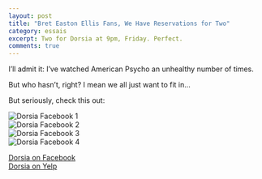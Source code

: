 ```yaml
---
layout: post
title: "Bret Easton Ellis Fans, We Have Reservations for Two"
category: essais
excerpt: Two for Dorsia at 9pm, Friday. Perfect.
comments: true
---
```


I’ll admit it: I’ve watched American Psycho an unhealthy number of times.  

But who hasn’t, right? I mean we all just want to fit in...   

But seriously, check this out:  

![Dorsia Facebook 1](http://www.vincentbarr.com/assets/images/dorsia-facebook.png)  
![Dorsia Facebook 2](http://www.vincentbarr.com/assets/images/dorsia-yelp-main.png)  
![Dorsia Facebook 3](http://www.vincentbarr.com/assets/images/dorsia-yelp-comment.png)  
![Dorsia Facebook 4](http://www.vincentbarr.com/assets/images/dorsia-yelp-comment2.png)  

[Dorsia on Facebook](http://www.facebook.com/pages/Dorsia/55984183346)  
[Dorsia on Yelp](http://www.yelp.com/biz/dorsia-new-york)  

<a href="https://plus.google.com/+VincentBarr0?rel=author"></a>
